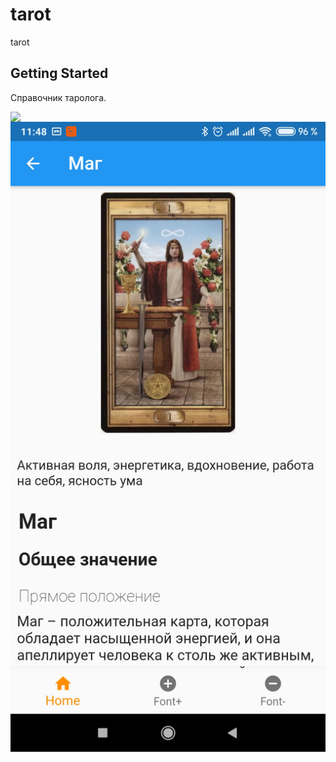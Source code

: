 # tarot

tarot

## Getting Started

Справочник таролога.

<img src='/tarot/assets/screenshots/main.jpg' style='float: left; margin-right: 10px;'>
<img src='/assets/screenshots/detail.jpg' style='float: left; margin-right: 10px;'>


